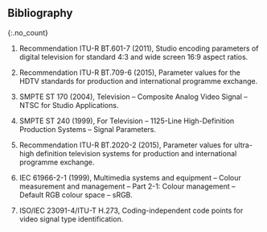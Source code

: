 
## Bibliography
{:.no_count}


  1. Recommendation ITU-R BT.601-7 (2011), Studio encoding parameters of digital
     television for standard 4:3 and wide screen 16:9 aspect ratios.

  2. Recommendation ITU-R BT.709-6 (2015), Parameter values for the HDTV
    standards for production and international programme exchange.

  3. SMPTE ST 170 (2004), Television – Composite Analog Video Signal – NTSC for
     Studio Applications.

  4. SMPTE ST 240 (1999), For Television – 1125-Line High-Definition Production
     Systems – Signal Parameters.

  5. Recommendation ITU-R BT.2020-2 (2015), Parameter values for ultra-high
     definition television systems for production and international programme
     exchange.

  6. IEC 61966-2-1 (1999), Multimedia systems and equipment – Colour measurement
     and management – Part 2-1: Colour management – Default RGB colour space –
     sRGB.
     
  7. ISO/IEC 23091-4/ITU-T H.273, Coding-independent code points for video
     signal type identification.

